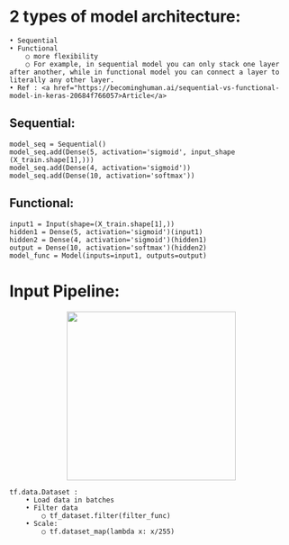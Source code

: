 # 2 types of model architecture:

	• Sequential
	• Functional
		○ more flexibility
		○ For example, in sequential model you can only stack one layer after another, while in functional model you can connect a layer to literally any other layer.
    • Ref : <a href="https://becominghuman.ai/sequential-vs-functional-model-in-keras-20684f766057>Article</a>


## Sequential:

    model_seq = Sequential()
    model_seq.add(Dense(5, activation='sigmoid', input_shape (X_train.shape[1],)))
    model_seq.add(Dense(4, activation='sigmoid'))
    model_seq.add(Dense(10, activation='softmax'))

## Functional:

    input1 = Input(shape=(X_train.shape[1],))
    hidden1 = Dense(5, activation='sigmoid')(input1)
    hidden2 = Dense(4, activation='sigmoid')(hidden1)
    output = Dense(10, activation='softmax')(hidden2)
    model_func = Model(inputs=input1, outputs=output)

# Input Pipeline:

<p align="center">
    <img src="https://github.com/krishnajiraoh/MyLearningMaterials/blob/main/Deep%20Learning/.images/input_pipeline.png" height=300 />
</p>

    tf.data.Dataset : 
        • Load data in batches
        • Filter data
            ○ tf_dataset.filter(filter_func)
        • Scale:
            ○ tf.dataset_map(lambda x: x/255)




